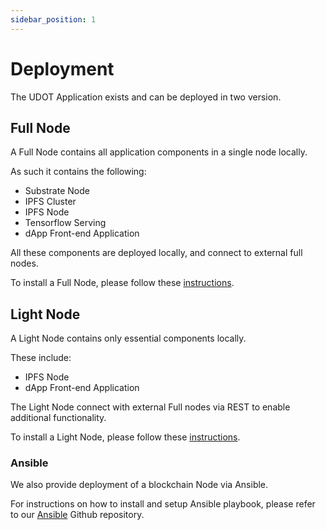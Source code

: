 ```yaml
---
sidebar_position: 1
---
```


# Deployment

The UDOT Application exists and can be deployed in two version.  

## Full Node

A Full Node contains all application components in a single node locally. 

As such it contains the following:
- Substrate Node
- IPFS Cluster
- IPFS Node
- Tensorflow Serving
- dApp Front-end Application

All these components are deployed locally, and connect to external full nodes.

To install a Full Node, please follow these [instructions](docker.md). 

## Light Node

A Light Node contains only essential components locally.

These include:
- IPFS Node
- dApp Front-end Application

The Light Node connect with external Full nodes via REST to enable additional functionality.

To install a Light Node, please follow these [instructions](docker.md). 

### Ansible

We also provide deployment of a blockchain Node via Ansible. 

For instructions on how to install and setup Ansible playbook, please refer to our [Ansible](https://github.com/UniversalDot/ansible) Github repository.